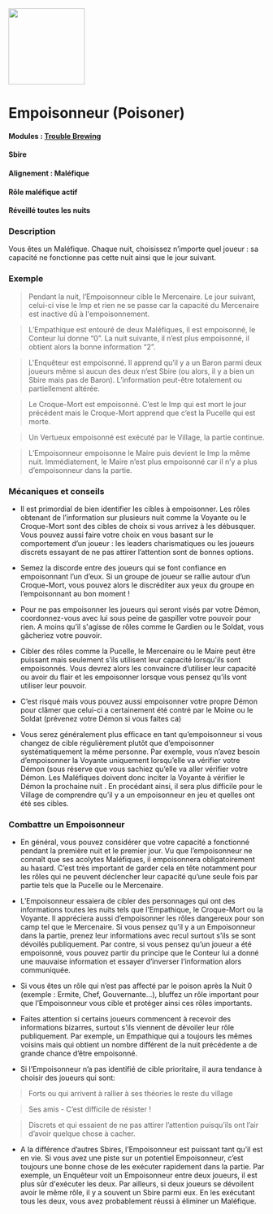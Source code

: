 <img src="https://github.com/brain-academy/wiki/blob/master/public/img/blood-on-the-clocktower/roles/poisoner.png?raw=true" height="150"> 

# Empoisonneur (Poisoner)

#### Modules : [Trouble Brewing](https://brain-academy.github.io/wiki/blood-on-the-clocktower/modules/trouble-brewing)
#### Sbire
#### Alignement : Maléfique
#### Rôle maléfique actif
#### Réveillé toutes les nuits

### Description
Vous êtes un Maléfique. Chaque nuit, choisissez n’importe quel joueur : sa capacité ne fonctionne pas cette nuit ainsi que le jour suivant.

### Exemple
> Pendant la nuit, l’Empoisonneur cible le Mercenaire. Le jour suivant, celui-ci vise le Imp et rien ne se passe car la capacité du Mercenaire est inactive dû à l'empoisonnement.

> L’Empathique est entouré de deux Maléfiques, il est empoisonné,  le Conteur lui donne “0”. La nuit suivante, il n’est plus empoisonné, il obtient alors la bonne information “2”.

> L'Enquêteur est empoisonné. Il apprend qu’il y a un Baron parmi deux joueurs même si aucun des deux n’est Sbire (ou alors, il y a bien un Sbire mais pas de Baron). L’information peut-être totalement ou partiellement altérée. 

> Le Croque-Mort est empoisonné. C’est le Imp qui est mort le jour précédent mais le Croque-Mort apprend que c’est la Pucelle qui est morte. 

> Un Vertueux empoisonné est exécuté par le Village, la partie continue.

> L’Empoisonneur empoisonne le Maire puis devient le Imp la même nuit. Immédiatement, le Maire n’est plus empoisonné car il n’y a plus d’empoisonneur dans la partie.

### Mécaniques et conseils
- Il est primordial de bien identifier les cibles à empoisonner. Les rôles obtenant de l’information sur plusieurs nuit comme la Voyante ou le Croque-Mort sont des cibles de choix si vous arrivez à les débusquer. Vous pouvez aussi faire votre choix en vous basant sur le comportement d’un joueur : les leaders charismatiques ou les joueurs discrets essayant de ne pas attirer l’attention sont de bonnes options.

- Semez la discorde entre des joueurs qui se font confiance en empoisonnant l’un d’eux. Si un groupe de joueur se rallie autour d’un Croque-Mort, vous pouvez alors le discréditer aux yeux du groupe en l’empoisonnant au bon moment !

- Pour ne pas empoisonner les joueurs qui seront visés par votre Démon, coordonnez-vous avec lui sous peine de gaspiller votre pouvoir pour rien. A moins qu’il s'agisse de rôles comme le Gardien ou le Soldat, vous gâcheriez votre pouvoir.

- Cibler des rôles comme la Pucelle, le Mercenaire ou le Maire peut être puissant mais seulement s’ils utilisent leur capacité lorsqu'ils sont empoisonnés. Vous devrez alors les convaincre d’utiliser leur capacité ou avoir du flair et les empoisonner lorsque vous pensez qu’ils vont utiliser leur pouvoir.

- C’est risqué mais vous pouvez aussi empoisonner votre propre Démon pour clâmer que celui-ci a certainement été contré par le Moine ou le Soldat (prévenez votre Démon si vous faites ca)

- Vous serez généralement plus efficace en tant qu’empoisonneur si vous changez de cible régulièrement plutôt que d’empoisonner systématiquement la même personne. Par exemple, vous n’avez besoin d’empoisonner la Voyante uniquement lorsqu’elle va vérifier votre Démon (sous réserve que vous sachiez qu’elle va aller vérifier votre Démon. Les Maléfiques doivent donc inciter la Voyante à vérifier le Démon la prochaine nuit . En procédant ainsi, il sera plus difficile pour le Village de comprendre qu’il y a un empoisonneur en jeu et quelles ont été ses cibles.


### Combattre un Empoisonneur
- En général, vous pouvez considérer que votre capacité a fonctionné pendant la première nuit et le premier jour. Vu que l’empoisonneur ne connaît que ses acolytes Maléfiques, il empoisonnera obligatoirement au hasard. C’est très important de garder cela en tête notamment pour les rôles qui ne peuvent déclencher leur capacité qu’une seule fois par partie tels que la Pucelle ou le Mercenaire.

- L’Empoisonneur essaiera de cibler des personnages qui ont des informations toutes les nuits tels que l’Empathique, le Croque-Mort ou la Voyante. Il appréciera aussi d’empoisonner les rôles dangereux pour son camp tel que le Mercenaire. Si vous pensez qu’il y a un Empoisonneur dans la partie, prenez leur informations avec recul surtout s’ils se sont dévoilés publiquement. Par contre, si vous pensez qu’un joueur a été empoisonné, vous pouvez partir du principe que le Conteur lui a donné une mauvaise information et essayer d’inverser l’information alors communiquée.

- Si vous êtes un rôle qui n’est pas affecté par le poison après la Nuit 0 (exemple : Ermite, Chef, Gouvernante...), bluffez un rôle important pour que l’Empoisonneur vous cible et protéger ainsi ces rôles importants.

- Faites attention si certains joueurs commencent à recevoir des informations bizarres, surtout s’ils viennent de dévoiler leur rôle publiquement. Par exemple, un Empathique qui a toujours les mêmes voisins mais qui obtient un nombre différent de la nuit précédente a de grande chance d’être empoisonné.

- Si l’Empoisonneur n’a pas identifié de cible prioritaire, il aura tendance à choisir des joueurs qui sont:

> Forts ou qui arrivent à rallier à ses théories le reste du village

> Ses amis - C’est difficile de résister !

> Discrets et qui essaient de ne pas attirer l’attention puisqu’ils ont l’air d’avoir quelque chose à cacher.

- A la différence d’autres Sbires, l’Empoisonneur est puissant tant qu’il est en vie. Si vous avez une piste sur un potentiel Empoisonneur, c’est toujours une bonne chose de les exécuter rapidement dans la partie. Par exemple, un Enquêteur voit un Empoisonneur entre deux joueurs, il est plus sûr d'exécuter les deux. Par ailleurs, si deux joueurs se dévoilent avoir le même rôle, il y a souvent un Sbire parmi eux. En les exécutant tous les deux, vous avez probablement réussi à éliminer un Maléfique.
